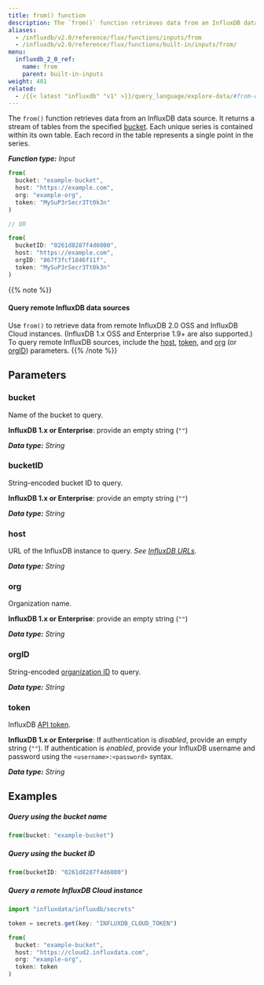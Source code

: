 ```yaml
---
title: from() function
description: The `from()` function retrieves data from an InfluxDB data source.
aliases:
  - /influxdb/v2.0/reference/flux/functions/inputs/from
  - /influxdb/v2.0/reference/flux/functions/built-in/inputs/from/
menu:
  influxdb_2_0_ref:
    name: from
    parent: built-in-inputs
weight: 401
related:
  - /{{< latest "influxdb" "v1" >}}/query_language/explore-data/#from-clause, InfluxQL - FROM
---
```


The `from()` function retrieves data from an InfluxDB data source.
It returns a stream of tables from the specified [bucket](#parameters).
Each unique series is contained within its own table.
Each record in the table represents a single point in the series.

_**Function type:** Input_  

```js
from(
  bucket: "example-bucket",
  host: "https://example.com",
  org: "example-org",
  token: "MySuP3rSecr3Tt0k3n"
)

// OR

from(
  bucketID: "0261d8287f4d6000",
  host: "https://example.com",
  orgID: "867f3fcf1846f11f",
  token: "MySuP3rSecr3Tt0k3n"
)
```

{{% note %}}
#### Query remote InfluxDB data sources
Use `from()` to retrieve data from remote InfluxDB 2.0 OSS and InfluxDB Cloud instances.
(InfluxDB 1.x OSS and Enterprise 1.9+ are also supported.)
To query remote InfluxDB sources, include the [host](#host), [token](#token), and
[org](#org) (or [orgID](#orgid)) parameters.
{{% /note %}}

## Parameters

### bucket
Name of the bucket to query.

**InfluxDB 1.x or Enterprise**: provide an empty string (`""`)

_**Data type:** String_

### bucketID
String-encoded bucket ID to query.

**InfluxDB 1.x or Enterprise**: provide an empty string (`""`)

_**Data type:** String_

### host
URL of the InfluxDB instance to query.
_See [InfluxDB URLs](/influxdb/v2.0/reference/urls/)._

_**Data type:** String_

### org
Organization name.

**InfluxDB 1.x or Enterprise**: provide an empty string (`""`)

_**Data type:** String_

### orgID
String-encoded [organization ID](/influxdb/v2.0/organizations/view-orgs/#view-your-organization-id) to query.

_**Data type:** String_

### token
InfluxDB [API token](/influxdb/v2.0/security/tokens/).

**InfluxDB 1.x or Enterprise**:
If authentication is _disabled_, provide an empty string (`""`).
If authentication is _enabled_, provide your InfluxDB username and password
using the `<username>:<password>` syntax.

_**Data type:** String_

## Examples

##### Query using the bucket name
```js
from(bucket: "example-bucket")
```

##### Query using the bucket ID
```js
from(bucketID: "0261d8287f4d6000")
```

##### Query a remote InfluxDB Cloud instance
```js
import "influxdata/influxdb/secrets"

token = secrets.get(key: "INFLUXDB_CLOUD_TOKEN")

from(
  bucket: "example-bucket",
  host: "https://cloud2.influxdata.com",
  org: "example-org",
  token: token
)
```
